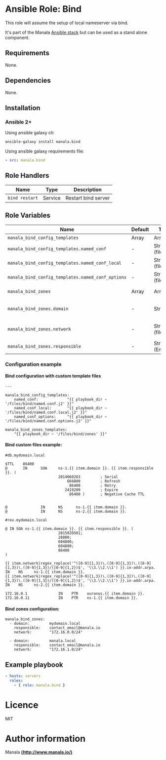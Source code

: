 # Ansible Role: Bind

This role will assume the setup of local nameserver via bind.

It's part of the Manala <a href="http://www.manala.io" target="_blank">Ansible stack</a> but can be used as a stand alone component.

## Requirements

None.

## Dependencies

None.

## Installation

### Ansible 2+

Using ansible galaxy cli:

```bash
ansible-galaxy install manala.bind
```

Using ansible galaxy requirements file:

```yaml
- src: manala.bind
```

## Role Handlers

|Name|Type|Description|
|----|-----------|-------|
`bind restart`|Service|Restart bind server

## Role Variables

|Name|Default|Type|Description|
|----|----|-----------|-------|
`manala_bind_config_templates`|Array|Array|List of config files.
`manala_bind_config_templates.named_conf`|-|String (filepath)|Custom path to global config file.
`manala_bind_config_templates.named_conf_local`|-|String (filepath)|Custom path to local config file.
`manala_bind_config_templates.named_conf_options`|-|String (filepath)|Custom path to options config file.
`manala_bind_zones`|Array|Array|List of domain zones.
`manala_bind_zones.domain`|-|String| domain name and TLD (Ex: manala.com).
`manala_bind_zones.network`|-|String (filepath)|Zone network definition (Ex:172.16.1.0/24).
`manala_bind_zones.responsible`|-|String (Email)|Contact mail address.

### Configuration example

#### Bind configuration with custom template files

```
---

manala_bind_config_templates:
    named_conf:             "{{ playbook_dir ~ '/files/bind/named.conf.j2' }}"
    named_conf_local:       "{{ playbook_dir ~ '/files/bind/named.conf.local.j2' }}"
    named_conf_options:     "{{ playbook_dir ~ '/files/bind/named.conf.options.j2' }}"

manala_bind_zones_templates:
    "{{ playbook_dir ~ '/files/bind/zones' }}"
```

#### Bind custom files example:

```
#db.mydomain.local

$TTL    86400
@       IN      SOA     ns-1.{{ item.domain }}. {{ item.responsible }}. (
                        2014060203         ; Serial
                            604800         ; Refresh
                             86400         ; Retry
                           2419200         ; Expire
                             86400 )       ; Negative Cache TTL


@               IN      NS      ns-1.{{ item.domain }}.
@               IN      NS      ns-2.{{ item.domain }}.
```

```
#rev.mydomain.local

@ IN SOA ns-1.{{ item.domain }}. {{ item.responsible }}. (
                        2015020501;
                        28800;
                        604800;
                        604800;
                        86400
)

{{ item.network|regex_replace('^([0-9]{1,3})\.([0-9]{1,3})\.([0-9]{1,3})\.([0-9]{1,3})/([0-9]{1,2})$', '\\3.\\2.\\1') }}.in-addr.arpa.  IN    NS     ns-1.{{ item.domain }}.
{{ item.network|regex_replace('^([0-9]{1,3})\.([0-9]{1,3})\.([0-9]{1,3})\.([0-9]{1,3})/([0-9]{1,2})$', '\\3.\\2.\\1') }}.in-addr.arpa.  IN    NS     ns-2.{{ item.domain }}.

172.16.0.1              IN    PTR    ouranos.{{ item.domain }}.
172.16.0.11             IN    PTR    ns-1.{{ item.domain }}.
```

#### Bind zones configuration:

```
manala_bind_zones:
  - domain:         mydomain.local
    responsible:    contact_email@manala.io
    network:        "172.16.0.0/24"

  - domain:         manala.local
    responsible:    contact_email@manala.io
    network:        "172.16.1.0/24"
```

## Example playbook

```yaml
- hosts: servers
  roles:
    - { role: manala.bind }
```

# Licence

MIT

# Author information

Manala [**(http://www.manala.io/)**](http://www.manala.io)
